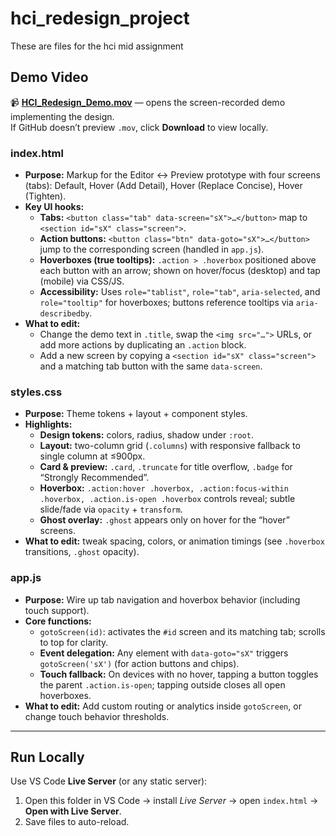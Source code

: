 # hci_redesign_project
These are files for the hci mid assignment

## Demo Video
📹 **[HCI_Redesign_Demo.mov](HCI_Redesign_Demo.mov)** — opens the screen-recorded demo implementing the design.  
If GitHub doesn’t preview `.mov`, click **Download** to view locally.

### index.html
- **Purpose:** Markup for the Editor ↔ Preview prototype with four screens (tabs): Default, Hover (Add Detail), Hover (Replace Concise), Hover (Tighten).
- **Key UI hooks:**
  - **Tabs:** `<button class="tab" data-screen="sX">…</button>` map to `<section id="sX" class="screen">`.
  - **Action buttons:** `<button class="btn" data-goto="sX">…</button>` jump to the corresponding screen (handled in `app.js`).
  - **Hoverboxes (true tooltips):** `.action > .hoverbox` positioned above each button with an arrow; shown on hover/focus (desktop) and tap (mobile) via CSS/JS.
  - **Accessibility:** Uses `role="tablist"`, `role="tab"`, `aria-selected`, and `role="tooltip"` for hoverboxes; buttons reference tooltips via `aria-describedby`.
- **What to edit:**
  - Change the demo text in `.title`, swap the `<img src="…">` URLs, or add more actions by duplicating an `.action` block.
  - Add a new screen by copying a `<section id="sX" class="screen">` and a matching tab button with the same `data-screen`.

### styles.css
- **Purpose:** Theme tokens + layout + component styles.
- **Highlights:**
  - **Design tokens:** colors, radius, shadow under `:root`.
  - **Layout:** two-column grid (`.columns`) with responsive fallback to single column at ≤900px.
  - **Card & preview:** `.card`, `.truncate` for title overflow, `.badge` for “Strongly Recommended”.
  - **Hoverbox:** `.action:hover .hoverbox, .action:focus-within .hoverbox, .action.is-open .hoverbox` controls reveal; subtle slide/fade via `opacity` + `transform`.
  - **Ghost overlay:** `.ghost` appears only on hover for the “hover” screens.
- **What to edit:** tweak spacing, colors, or animation timings (see `.hoverbox` transitions, `.ghost` opacity).

### app.js
- **Purpose:** Wire up tab navigation and hoverbox behavior (including touch support).
- **Core functions:**
  - `gotoScreen(id)`: activates the `#id` screen and its matching tab; scrolls to top for clarity.
  - **Event delegation:** Any element with `data-goto="sX"` triggers `gotoScreen('sX')` (for action buttons and chips).
  - **Touch fallback:** On devices with no hover, tapping a button toggles the parent `.action.is-open`; tapping outside closes all open hoverboxes.
- **What to edit:** Add custom routing or analytics inside `gotoScreen`, or change touch behavior thresholds.

---

## Run Locally
Use VS Code **Live Server** (or any static server):
1. Open this folder in VS Code → install *Live Server* → open `index.html` → **Open with Live Server**.
2. Save files to auto-reload.


